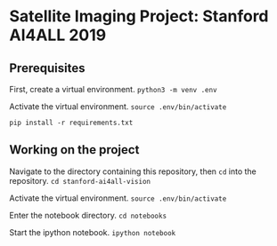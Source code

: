 # Satellite Imaging Project: Stanford AI4ALL 2019


## Prerequisites

First, create a virtual environment.
`python3 -m venv .env`

Activate the virtual environment.
`source .env/bin/activate`

`pip install -r requirements.txt`

## Working on the project

Navigate to the directory containing this repository, then `cd` into the repository.
`cd stanford-ai4all-vision`

Activate the virtual environment.
`source .env/bin/activate`

Enter the notebook directory. 
`cd notebooks`

Start the ipython notebook.
`ipython notebook`
